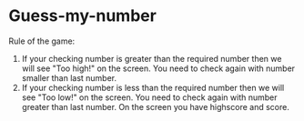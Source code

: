 # Guess-my-number
Rule of the game:
1. If your checking number is greater than the required number then we will see "Too high!" on the screen.
    You need to check again with number smaller than last number.
2. If your checking number is less than the required number then we will see "Too low!" on the screen.
   You need to check again with number greater than last number.
On the screen you have highscore and score.
